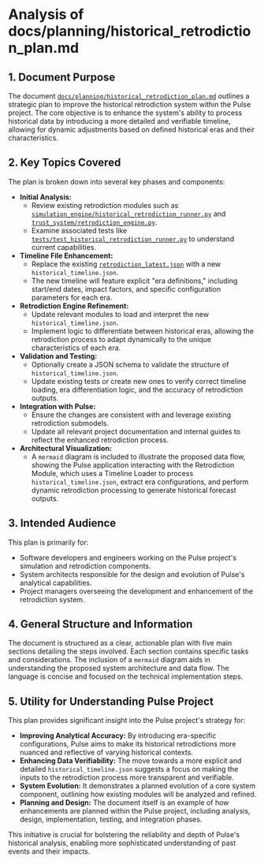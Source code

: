# Analysis of docs/planning/historical_retrodiction_plan.md

## 1. Document Purpose

The document [`docs/planning/historical_retrodiction_plan.md`](../../docs/planning/historical_retrodiction_plan.md:1) outlines a strategic plan to improve the historical retrodiction system within the Pulse project. The core objective is to enhance the system's ability to process historical data by introducing a more detailed and verifiable timeline, allowing for dynamic adjustments based on defined historical eras and their characteristics.

## 2. Key Topics Covered

The plan is broken down into several key phases and components:

*   **Initial Analysis:**
    *   Review existing retrodiction modules such as [`simulation_engine/historical_retrodiction_runner.py`](../../simulation_engine/historical_retrodiction_runner.py:1) and [`trust_system/retrodiction_engine.py`](../../trust_system/retrodiction_engine.py:1).
    *   Examine associated tests like [`tests/test_historical_retrodiction_runner.py`](../../tests/test_historical_retrodiction_runner.py:1) to understand current capabilities.
*   **Timeline File Enhancement:**
    *   Replace the existing [`retrodiction_latest.json`](../../forecast_output/retrodiction/retrodiction_latest.json) with a new `historical_timeline.json`.
    *   The new timeline will feature explicit "era definitions," including start/end dates, impact factors, and specific configuration parameters for each era.
*   **Retrodiction Engine Refinement:**
    *   Update relevant modules to load and interpret the new `historical_timeline.json`.
    *   Implement logic to differentiate between historical eras, allowing the retrodiction process to adapt dynamically to the unique characteristics of each era.
*   **Validation and Testing:**
    *   Optionally create a JSON schema to validate the structure of `historical_timeline.json`.
    *   Update existing tests or create new ones to verify correct timeline loading, era differentiation logic, and the accuracy of retrodiction outputs.
*   **Integration with Pulse:**
    *   Ensure the changes are consistent with and leverage existing retrodiction submodels.
    *   Update all relevant project documentation and internal guides to reflect the enhanced retrodiction process.
*   **Architectural Visualization:**
    *   A `mermaid` diagram is included to illustrate the proposed data flow, showing the Pulse application interacting with the Retrodiction Module, which uses a Timeline Loader to process `historical_timeline.json`, extract era configurations, and perform dynamic retrodiction processing to generate historical forecast outputs.

## 3. Intended Audience

This plan is primarily for:

*   Software developers and engineers working on the Pulse project's simulation and retrodiction components.
*   System architects responsible for the design and evolution of Pulse's analytical capabilities.
*   Project managers overseeing the development and enhancement of the retrodiction system.

## 4. General Structure and Information

The document is structured as a clear, actionable plan with five main sections detailing the steps involved. Each section contains specific tasks and considerations. The inclusion of a `mermaid` diagram aids in understanding the proposed system architecture and data flow. The language is concise and focused on the technical implementation steps.

## 5. Utility for Understanding Pulse Project

This plan provides significant insight into the Pulse project's strategy for:

*   **Improving Analytical Accuracy:** By introducing era-specific configurations, Pulse aims to make its historical retrodictions more nuanced and reflective of varying historical contexts.
*   **Enhancing Data Verifiability:** The move towards a more explicit and detailed `historical_timeline.json` suggests a focus on making the inputs to the retrodiction process more transparent and verifiable.
*   **System Evolution:** It demonstrates a planned evolution of a core system component, outlining how existing modules will be analyzed and refined.
*   **Planning and Design:** The document itself is an example of how enhancements are planned within the Pulse project, including analysis, design, implementation, testing, and integration phases.

This initiative is crucial for bolstering the reliability and depth of Pulse's historical analysis, enabling more sophisticated understanding of past events and their impacts.